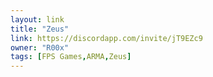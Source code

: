 ```yaml
---
layout: link
title: "Zeus"
link: https://discordapp.com/invite/jT9EZc9
owner: "R00x"
tags: [FPS Games,ARMA,Zeus]
---
```

